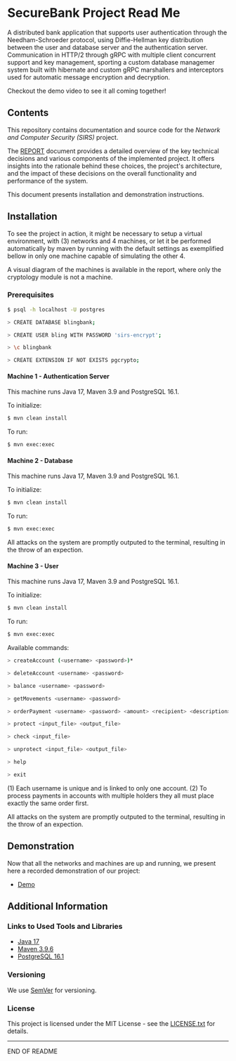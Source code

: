 # SecureBank Project Read Me

A distributed bank application that supports user authentication through the Needham-Schroeder protocol, using Diffie-Hellman key distribution between the user and database server and the authentication server. Communication in HTTP/2 through gRPC with multiple client concurrent support and key management, sporting a custom database managemer system built with hibernate and custom gRPC marshallers and interceptors used for automatic message encryption and decryption.

Checkout the demo video to see it all coming together!

## Contents

This repository contains documentation and source code for the *Network and Computer Security (SIRS)* project.

The [REPORT](REPORT.md) document provides a detailed overview of the key technical decisions and various components of the implemented project.
It offers insights into the rationale behind these choices, the project's architecture, and the impact of these decisions on the overall functionality and performance of the system.

This document presents installation and demonstration instructions.

## Installation

To see the project in action, it might be necessary to setup a virtual environment, with (3) networks and 4 machines, or let it be performed automatically by maven
by running with the default settings as exemplified bellow in only one machine capable of simulating the other 4.

A visual diagram of the machines is available in the report, where only the cryptology module is not a machine.

### Prerequisites

```sh
$ psql -h localhost -U postgres
```

```sh
> CREATE DATABASE blingbank;
```

```sh
> CREATE USER bling WITH PASSWORD 'sirs-encrypt';
```

```sh
> \c blingbank
```

```sh
> CREATE EXTENSION IF NOT EXISTS pgcrypto;
```

#### Machine 1 - Authentication Server

This machine runs Java 17, Maven 3.9 and PostgreSQL 16.1.

To initialize:

```sh
$ mvn clean install
```

To run:

```sh
$ mvn exec:exec
```

#### Machine 2 - Database

This machine runs Java 17, Maven 3.9 and PostgreSQL 16.1.

To initialize:

```sh
$ mvn clean install
```

To run:

```sh
$ mvn exec:exec
```

All attacks on the system are promptly outputed to the terminal, resulting in the throw of an expection.

#### Machine 3 - User

This machine runs Java 17, Maven 3.9 and PostgreSQL 16.1.

To initialize:

```sh
$ mvn clean install
```

To run:

```sh
$ mvn exec:exec
```

Available commands:

```sh
> createAccount (<username> <password>)*
```

```sh
> deleteAccount <username> <password>
```

```sh
> balance <username> <password>
```

```sh
> getMovements <username> <password>
```

```sh
> orderPayment <username> <password> <amount> <recipient> <description>
```

```sh
> protect <input_file> <output_file>
```

```sh
> check <input_file>
```

```sh
> unprotect <input_file> <output_file>
```

```sh
> help
```

```sh
> exit
```

(1) Each username is unique and is linked to only one account.
(2) To process payments in accounts with multiple holders they all must place exactly the same order first.

All attacks on the system are promptly outputed to the terminal, resulting in the throw of an expection.

## Demonstration

Now that all the networks and machines are up and running, we present here a recorded demonstration of our project:
- [Demo](https://drive.tecnico.ulisboa.pt/download/570023764850777)

## Additional Information

### Links to Used Tools and Libraries

- [Java 17](https://openjdk.java.net/)
- [Maven 3.9.6](https://maven.apache.org/)
- [PostgreSQL 16.1](https://www.postgresql.org/about/news/postgresql-161-155-1410-1313-1217-and-1122-released-2749/)

### Versioning

We use [SemVer](http://semver.org/) for versioning.  

### License

This project is licensed under the MIT License - see the [LICENSE.txt](LICENSE.txt) for details.

----
END OF README
